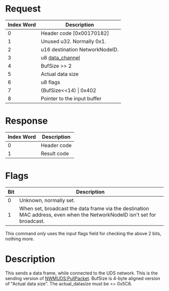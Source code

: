 # Request

| Index Word | Description                               |
|------------|-------------------------------------------|
| 0          | Header code \[0x00170182\]                |
| 1          | Unused u32. Normally 0x1.                 |
| 2          | u16 destination NetworkNodeID.            |
| 3          | u8 [data_channel](NWMUDS:Bind "wikilink") |
| 4          | BufSize \>\> 2                            |
| 5          | Actual data size                          |
| 6          | u8 flags                                  |
| 7          | (BufSize\<\<14) \| 0x402                  |
| 8          | Pointer to the input buffer               |

# Response

| Index Word | Description |
|------------|-------------|
| 0          | Header code |
| 1          | Result code |

# Flags

| Bit | Description                                                                                                              |
|-----|--------------------------------------------------------------------------------------------------------------------------|
| 0   | Unknown, normally set.                                                                                                   |
| 1   | When set, broadcast the data frame via the destination MAC address, even when the NetworkNodeID isn't set for broadcast. |

This command *only* uses the input flags field for checking the above 2
bits, nothing more.

# Description

This sends a data frame, while connected to the UDS network. This is the
sending version of [NWMUDS:PullPacket](NWMUDS:PullPacket "wikilink").
BufSize is 4-byte aligned version of "Actual data size". The
actual_datasize must be \<= 0x5C6.